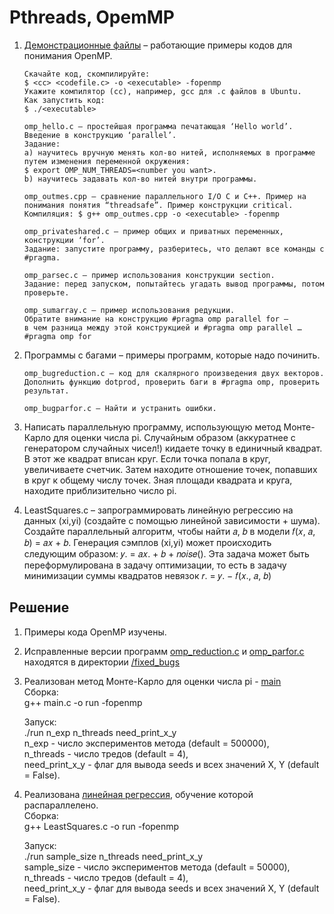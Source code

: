 # Pthreads, OpemMP  

1. [Демонстрационные файлы](demo) – работающие примеры кодов для понимания OpenMP.  
    ``` text
    Скачайте код, скомпилируйте:
    $ <cc> <codefile.c> -o <executable> -fopenmp
    Укажите компилятор (cc), например, gcc для .c файлов в Ubuntu.
    Как запустить код:
    $ ./<executable>
    ```
    ``` text
    omp_hello.c – простейшая программа печатающая ‘Hello world’. Введение в конструкцию ‘parallel’.  
    Задание:  
    а) научитесь вручную менять кол-во нитей, исполняемых в программе путем изменения переменной окружения:  
    $ export OMP_NUM_THREADS=<number you want>.  
    b) научитесь задавать кол-во нитей внутри программы.  

    omp_outmes.cpp – сравнение параллельного I/O C и C++. Пример на понимания понятия “threadsafe”. Пример конструкции critical.  
    Компиляция: $ g++ omp_outmes.cpp -o <executable> -fopenmp  

    omp_privateshared.c – пример общих и приватных переменных, конструкции ‘for’.  
    Задание: запустите программу, разберитесь, что делают все команды с #pragma.  

    omp_parsec.c – пример использования конструкции section.  
    Задание: перед запуском, попытайтесь угадать вывод программы, потом проверьте.  

    omp_sumarray.c – пример использования редукции.  
    Обратите внимание на конструкцию #pragma omp parallel for –  
    в чем разница между этой конструкцией и #pragma omp parallel … #pragma omp for  
    ```

2. Программы с багами – примеры программ, которые надо починить.  
    ``` text
    omp_bugreduction.c – код для скалярного произведения двух векторов.  
    Дополнить функцию dotprod, проверить баги в #pragma omp, проверить результат.

    omp_bugparfor.c – Найти и устранить ошибки.
    ```
3. Написать параллельную программу, использующую метод Монте-Карло для оценки числа pi. Случайным образом (аккуратнее с генератором случайных чисел!) кидаете точку в единичный квадрат. В этот же квадрат вписан круг. Если точка попала в круг, увеличиваете счетчик. Затем находите отношение точек, попавших в круг к общему числу точек. Зная площади квадрата и круга, находите приблизительно число pi.  

4. LeastSquares.c – запрограммировать линейную регрессию на
данных (xi,yi) (создайте с помощью линейной зависимости + шума).
Создайте параллельный алгоритм, чтобы найти 𝑎, 𝑏 в модели
𝑓(𝑥, 𝑎, 𝑏) = 𝑎𝑥 + 𝑏. Генерация сэмплов (xi,yi) может происходить
следующим образом: 𝑦. = 𝑎𝑥. + 𝑏 + 𝑛𝑜𝑖𝑠𝑒().
Эта задача может быть переформулирована в задачу оптимизации,
то есть в задачу минимизации суммы квадратов невязок 𝑟. = 𝑦. −
𝑓(𝑥., 𝑎, 𝑏)  

## Решение  

1. Примеры кода OpenMP изучены.  

2. Исправленные версии программ [omp_reduction.c](fixed_bugs/omp_reduction.c) и [omp_parfor.c](fixed_bugs/omp_parfor.c) находятся в директории [/fixed_bugs](fixed_bugs)  

3. Реализован метод Монте-Карло для оценки числа pi - [main](main.c)  
    Сборка:  
    g++ main.c -o run -fopenmp  

    Запуск:  
    ./run n_exp n_threads need_print_x_y  
    n_exp - число экспериментов метода (default = 500000),  
    n_threads - число тредов (default = 4),  
    need_print_x_y - флаг для вывода seeds и всех значений X, Y (default = False).  

4. Реализована [линейная регрессия](bonus/LeastSquares.c), обучение которой распараллелено.  
    Сборка:  
    g++ LeastSquares.c -o run -fopenmp  

    Запуск:  
    ./run sample_size n_threads need_print_x_y  
    sample_size - число экспериментов метода (default = 50000),  
    n_threads - число тредов (default = 4),  
    need_print_x_y - флаг для вывода seeds и всех значений X, Y (default = False). 